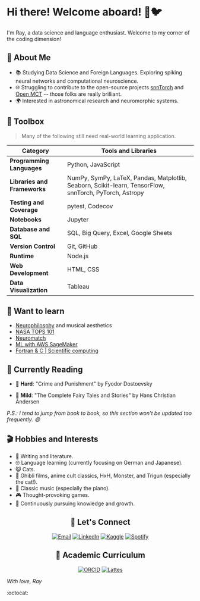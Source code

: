 # Hi there! Welcome aboard! 🍬🐦

I'm Ray, a data science and language enthusiast. Welcome to my corner of the coding dimension!

## 🌱 About Me

- 📚 Studying Data Science and Foreign Languages. Exploring spiking neural networks and computational neuroscience.
- 🌐 Struggling to contribute to the open-source projects [snnTorch](https://github.com/jeshraghian/snntorch) and [Open MCT](https://github.com/nasa/openmct) -- those folks are really brilliant.
- 🌍 Interested in astronomical research and neuromorphic systems.

## 🧰 Toolbox

> Many of the following still need real-world learning application.

| Category               | Tools and Libraries                                                | 
|------------------------|---------------------------------------------------------------------|
| **Programming Languages** | Python, JavaScript                                                        | 
| **Libraries and Frameworks** | NumPy, SymPy, LaTeX, Pandas, Matplotlib, Seaborn, Scikit-learn, TensorFlow, snnTorch, PyTorch, Astropy | 
|**Testing and Coverage** | pytest, Codecov                                                   |
| **Notebooks**           | Jupyter                                                           | 
| **Database and SQL**    | SQL, Big Query, Excel, Google Sheets                              | 
| **Version Control**     | Git, GitHub                                                       |
| **Runtime**             | Node.js                                                           |
| **Web Development**     | HTML, CSS                                                         | 
| **Data Visualization**  | Tableau                                                           | 



## 🌟 Want to learn

  - [Neurophilosphy](https://www.wi-phi.com/modules/neurophilosophy/) and musical aesthetics
  - [NASA TOPS 101](https://nasa.github.io/Transform-to-Open-Science/)
  - [Neuromatch](https://neuromatch.io/)
  - [ML with AWS SageMaker](https://aws.amazon.com/sagemaker/getting-started/?refid=ap_card)
  - [Fortran & C | Scientific computing](https://ocw.mit.edu/courses/12-010-computational-methods-of-scientific-programming-fall-2011/)


## 📖 Currently Reading
  
  - 💎 **Hard**: "Crime and Punishment" by Fyodor Dostoevsky

  - 🍵 **Mild**: "The Complete Fairy Tales and Stories" by Hans Christian Andersen
    

_P.S.: I tend to jump from book to book, so this section won't be updated too frequently. 😄_

## 🎬 Hobbies and Interests

- 📝 Writing and literature.
- 🤓 Language learning (currently focusing on German and Japanese).
- 😺 Cats.
- 🌟 Ghibli films, anime cult classics, HxH, Monster, and Trigun (especially the cat!).
- 🎹 Classic music (especially the piano).
- 🎮 Thought-provoking games.
- 🧠 Continuously pursuing knowledge and growth.

<div align="center">
  <h2>🤝 Let's Connect</h2>
  
  [![Email](https://img.shields.io/badge/Email-Send-green?style=flat&logo=gmail&labelColor=D14836&logoColor=white)](mailto:rayanerocha090@gmail.com)
  [![LinkedIn](https://img.shields.io/badge/LinkedIn-Connect-blue?style=flat&logo=linkedin&labelColor=0077B5&logoColor=white)](https://www.linkedin.com/in/rayane-rocha-ds)
  [![Kaggle](https://img.shields.io/badge/Kaggle-Follow-orange?style=flat&logo=kaggle&labelColor=20BEFF&logoColor=white)](https://www.kaggle.com/rayrocha)
  [![Spotify](https://img.shields.io/badge/Spotify-Listen-green?style=flat&logo=spotify)](https://open.spotify.com/user/31geojxyibgmhfhyuic7242zreyu?si=04168ceec325448c)
  
  <h2>📑 Academic Curriculum</h2>
  
  [![ORCID](https://img.shields.io/badge/ORCID-ID-green?style=flat&logo=orcid&logoColor=white)](https://orcid.org/0009-0003-4113-2931)
  [![Lattes](https://img.shields.io/badge/CNPq-Lattes-blue?style=flat&logo=cnpq&logoColor=white)](https://wwws.cnpq.br/cvlattesweb/PKG_MENU.menu?f_cod=5932F4EE809B0766F3EA3E9755168F07)
</div>


_With love, Ray_

:octocat: 
 



